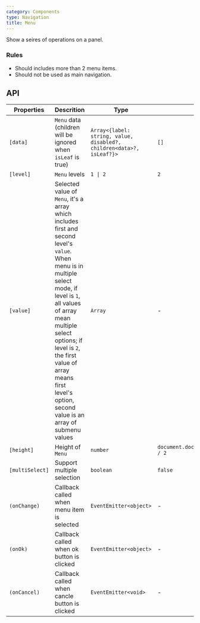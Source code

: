 ```yaml
---
category: Components
type: Navigation
title: Menu
---
```


Show a seires of operations on a panel.

### Rules

- Should includes more than 2 menu items.
- Should not be used as main navigation.

## API

Properties | Descrition | Type | Default
-----------|------------|------|--------
| `[data]` | `Menu` data (children will be ignored when `isLeaf` is true) | `Array<{label: string, value, disabled?, children<data>?, isLeaf?}>` | `[]` |
| `[level]` | `Menu` levels  | `1 \| 2`  | `2` |
| `[value]` | Selected value of `Menu`, it's a array which includes first and second level's `value`. When menu is in multiple select mode, if level is `1`, all values of array mean multiple select options; if level is `2`, the first value of array means first level's option, second value is an array of submenu values | `Array` | - |
| `[height]` | Height of `Menu` | `number` | `document.documentElement.clientHeight / 2` |
| `[multiSelect]` | Support multiple selection | `boolean` | `false` |
| `(onChange)` | Callback called when menu item is selected | `EventEmitter<object>` | - |
| `(onOk)` | Callback called when ok button is clicked | `EventEmitter<object>` | - |
| `(onCancel)` | Callback called when cancle button is clicked | `EventEmitter<void>` | - |
